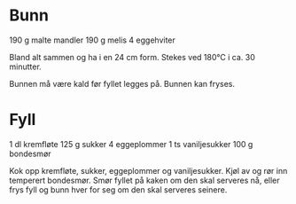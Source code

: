 # Bunn
190 g malte mandler
190 g melis
4 eggehviter

Bland alt sammen og ha i en 24 cm form. Stekes ved 180°C i ca. 30 minutter.

Bunnen må være kald før fyllet legges på. Bunnen kan fryses.


# Fyll
1 dl kremfløte
125 g sukker
4 eggeplommer
1 ts vaniljesukker
100 g bondesmør

Kok opp kremfløte, sukker, eggeplommer og vaniljesukker. Kjøl av og rør inn temperert bondesmør. Smør fyllet på kaken om den skal serveres nå, eller frys fyll og bunn hver for seg om den skal serveres seinere.
